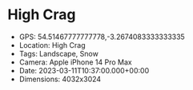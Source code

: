 # High Crag

- GPS: 54.51467777777778,-3.2674083333333335
- Location: High Crag
- Tags: Landscape, Snow
- Camera: Apple iPhone 14 Pro Max
- Date: 2023-03-11T10:37:00.000+00:00
- Dimensions: 4032x3024
